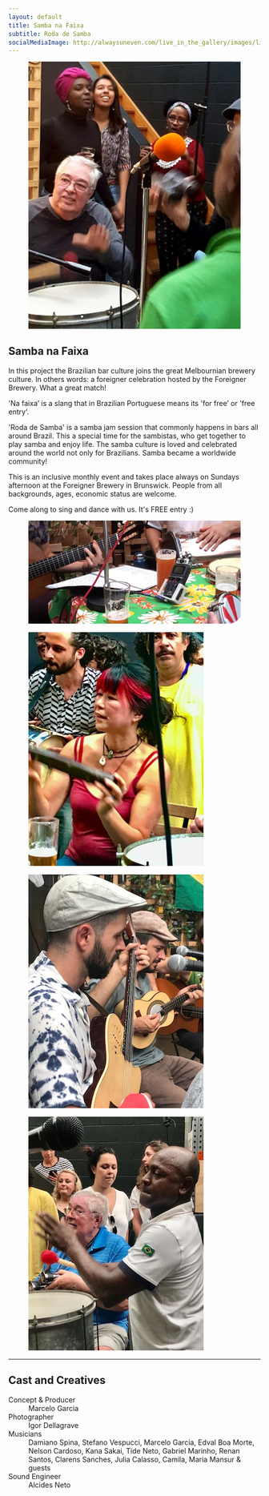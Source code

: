 ```yaml
---
layout: default
title: Samba na Faixa
subtitle: Roda de Samba
socialMediaImage: http://alwaysuneven.com/live_in_the_gallery/images/live_in_the_gallery_2_edition.jpg
---
```


<figure class="figure float-right ml-3 mb-3">
  <img class="img-fluid" src="images/samba_na_faixa_cover.jpg" />
</figure>


## Samba na Faixa 

In this project the Brazilian bar culture joins the great Melbournian brewery culture. In others words: a foreigner celebration hosted by the Foreigner Brewery. What a great match! 

'Na faixa’ is a slang that in Brazilian Portuguese means its 'for free’ or 'free entry‘.

'Roda de Samba' is a samba jam session that commonly happens in bars all around Brazil. This a special time for the sambistas, who get together to play samba and enjoy life. The samba culture is loved and celebrated around the world not only for Brazilians. Samba became a worldwide community!

This is an inclusive monthly event and takes place always on Sundays afternoon at the Foreigner Brewery in Brunswick. People from all backgrounds, ages, economic status are welcome.

Come along to sing and dance with us. It's FREE entry :) 

<div class="row">
  
  <figure class=" col-lg-12 col-md-12">
      <img class="img-fluid" src="images/samba_na_faixa_mesa.jpg">
  </figure>
  <figure class=" col-lg-4 col-md-4">
      <img class="img-fluid" src="images/samba_na_faixa_1.jpg">
  </figure>
  <figure class=" col-lg-4 col-md-4">
      <img class="img-fluid" src="images/samba_na_faixa_2.jpg">
  </figure>
  <figure class=" col-lg-4 col-md-4">
      <img class="img-fluid" src="images/samba_na_faixa_5.jpg">
  </figure>
</div>

<hr>    
 <h2 class="content-subhead">Cast and Creatives</h2>     

<dl class="row">
  <dt class="col-6">Concept &amp Producer </dt>
  <dd class="col-6">Marcelo Garcia</dd>

  <dt class="col-6">Photographer</dt>
  <dd class="col-6">Igor Dellagrave</dd>

  <dt class="col-6">Musicians</dt>
  <dd class="col-6">Damiano Spina, Stefano Vespucci, Marcelo Garcia, Edval Boa Morte, Nelson Cardoso, Kana Sakai, Tide Neto, Gabriel Marinho, Renan Santos, Clarens Sanches, Julia Calasso, Camila, Maria Mansur &amp guests </dd>

  <dt class="col-6">Sound Engineer</dt>
  <dd class="col-6">Alcides Neto</dd>

</dl>
